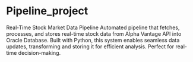 # Pipeline_project
Real-Time Stock Market Data Pipeline Automated pipeline that fetches, processes, and stores real-time stock data from Alpha Vantage API into Oracle Database. Built with Python, this system enables seamless data updates, transforming and storing it for efficient analysis. Perfect for real-time decision-making.
